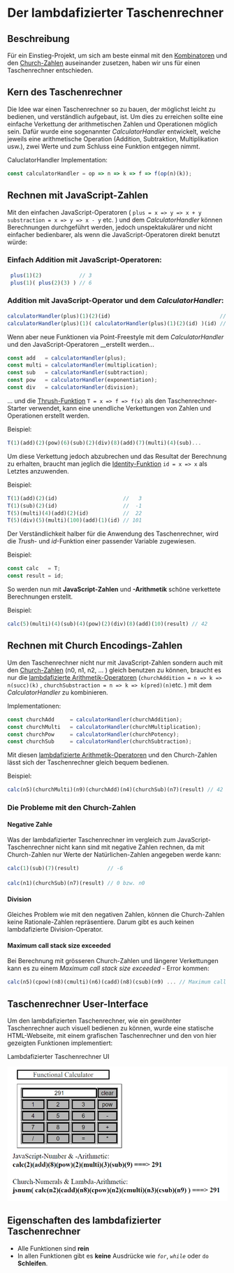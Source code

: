 # Der lambdafizierter Taschenrechner

## Beschreibung

Für ein Einstieg-Projekt, um sich am beste einmal mit den [Kombinatoren](einfache-kombinatoren.md) und den [Church-Zahlen](church-encodings-zahlen-und-boolesche-werte.md) auseinander zusetzen, haben wir uns für einen Taschenrechner entschieden.

## Kern des Taschenrechner

Die Idee war einen Taschenrechner so zu bauen, der möglichst leicht zu bedienen, und verständlich aufgebaut, ist. Um dies zu erreichen sollte eine einfache Verkettung der arithmetischen Zahlen und Operationen möglich sein. Dafür wurde eine sogenannter _CalculatorHandler_ entwickelt, welche jeweils eine arithmetische Operation \(Addition, Subtraktion, Multiplikation usw.\), zwei Werte und zum Schluss eine Funktion entgegen nimmt.

CaluclatorHandler Implementation:

```javascript
const calculatorHandler = op => n => k => f => f(op(n)(k));
```

### 

## Rechnen mit JavaScript-Zahlen

Mit den einfachen JavaScript-Operatoren \(  `plus = x => y => x + y`   `substraction = x => y => x - y` etc. \) und dem _CalculatorHandler_ können Berechnungen durchgeführt werden, jedoch unspektakulärer und nicht einfacher bedienbarer, als wenn die JavaScript-Operatoren direkt benutzt würde:

### **Einfach Addition mit JavaScript-Operatoren:**

```javascript
 plus(1)(2)            // 3
 plus(1)( plus(2)(3) ) // 6 
```

### **Addition mit JavaScript-Operator und dem** _**CalculatorHandler**_**:**

```javascript
calculatorHandler(plus)(1)(2)(id)                                   // 3
calculatorHandler(plus)(1)( calculatorHandler(plus)(1)(2)(id) )(id) // 6
```

Wenn aber neue Funktionen  via Point-Freestyle mit dem _CalculatorHandler_ und den JavaScript-Operatoren __erstellt werden... 

```javascript
const add   = calculatorHandler(plus);            
const multi = calculatorHandler(multiplication);  
const sub   = calculatorHandler(subtraction);
const pow   = calculatorHandler(exponentiation);
const div   = calculatorHandler(division);
```

... und die [Thrush-Funktion](einfache-kombinatoren.md) `T = x => f => f(x)`  als den Taschenrechner-Starter verwendet, kann eine unendliche Verkettungen von Zahlen und Operationen erstellt werden.

Beispiel:

```javascript
T(1)(add)(2)(pow)(6)(sub)(2)(div)(8)(add)(7)(multi)(4)(sub)...
```

Um diese Verkettung jedoch abzubrechen und das Resultat der Berechnung zu erhalten, braucht man jeglich die [Identity-Funktion](einfache-kombinatoren.md) `id = x => x`  als Letztes anzuwenden.

Beispiel:

```javascript
T(1)(add)(2)(id)                     //   3
T(1)(sub)(2)(id)                     //  -1
T(5)(multi)(4)(add)(2)(id)           //  22
T(5)(div)(5)(multi)(100)(add)(1)(id) // 101
```



Der Verständlichkeit halber für die Anwendung des Taschenrechner, wird die _Trush_- und _id_-Funktion einer passender Variable zugewiesen.

Beispiel:

```javascript
const calc   = T;
const result = id;
```



So werden nun mit **JavaScript-Zahlen** und **-Arithmetik** schöne verkettete Berechnungen erstellt.

Beispiel:

```javascript
calc(5)(multi)(4)(sub)(4)(pow)(2)(div)(8)(add)(10)(result) // 42
```



## Rechnen mit Church Encodings-Zahlen

Um den Taschenrechner nicht nur mit JavaScript-Zahlen sondern auch mit den [Church-Zahlen](church-encodings-zahlen-und-boolesche-werte.md) \(n0, n1, n2, ... \) gleich benutzen zu können, braucht es nur die [lambdafizierte Arithmetik-Operatoren](church-encodings-zahlen-und-boolesche-werte.md)  \(`churchAddition = n => k => n(succ)(k)` , `churchSubstraction = n => k => k(pred)(n)`etc. \)  mit dem _CalculatorHandler_ zu kombinieren.

Implementationen:

```javascript
const churchAdd     = calculatorHandler(churchAddition);
const churchMulti   = calculatorHandler(churchMultiplication);
const churchPow     = calculatorHandler(churchPotency);
const churchSub     = calculatorHandler(churchSubtraction);
```

Mit diesen [lambdafizierte Arithmetik-Operatoren](church-encodings-zahlen-und-boolesche-werte.md) und den Church-Zahlen lässt sich der Taschenrechner gleich bequem bedienen.

Beispiel:

```javascript
calc(n5)(churchMulti)(n9)(churchAdd)(n4)(churchSub)(n7)(result) // 42
```

### 

### Die Probleme mit den Church-Zahlen

#### Negative Zahle

Was der lambdafizierter Taschenrechner im vergleich zum JavaScript-Taschenrechner nicht kann sind mit negative Zahlen rechnen, da mit Church-Zahlen nur Werte der Natürlichen-Zahlen angegeben werde kann:

```javascript
calc(1)(sub)(7)(result)         // -6

calc(n1)(churchSub)(n7)(result) // 0 bzw. n0
```

#### Division

Gleiches Problem wie mit den negativen Zahlen, können die Church-Zahlen keine Rationale-Zahlen repräsentiere. Darum gibt es auch keinen lambdafizierte Division-Operator.

#### Maximum call stack size exceeded

Bei Berechnung mit grösseren Church-Zahlen und längerer Verkettungen kann es zu einem _Maximum call stack size exceeded_ - Error kommen:

```javascript
calc(n5)(cpow)(n8)(cmulti)(n6)(cadd)(n8)(csub)(n9) ... // Maximum call stack size exceeded 
```

### 

## Taschenrechner User-Interface

Um den lambdafizierten Taschenrechner, wie ein gewöhnter Taschenrechner auch visuell bedienen zu können, wurde eine statische HTML-Webseite, mit einem grafischen Taschenrechner und den von hier gezeigten Funktionen implementiert: 

Lambdafizierter Taschenrechner UI

![The Functional Calculator](../../.gitbook/assets/image.png)



## Eigenschaften des lambdafizierter Taschenrechner

* Alle Funktionen sind **rein**  
* In allen Funktionen gibt es **keine** Ausdrücke wie _`for`_, _`while`_ oder `do` **Schleifen**. 



